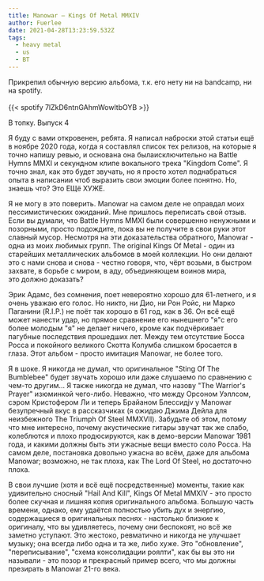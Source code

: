 ```yaml
---
title: Manowar — Kings Of Metal MMXIV
author: Fuerlee
date: 2021-04-28T13:23:59.532Z
tags:
  - heavy metal
  - us
  - ВТ
---
```

Прикрепил обычную версию альбома, т.к. его нету ни на bandcamp, ни на spotify.\
\
{{< spotify 7lZkD6ntnGAhmWowltbOYB >}}

В топку. Выпуск 4

Я буду с вами откровенен, ребята. Я написал наброски этой статьи ещё в ноябре 2020 года, когда я составлял список тех релизов, на которые я точно напишу ревью, и основана она былаисключительно на Battle Hymns MMXI и секундном клипе вокального трека "Kingdom Come". Я точно знал, как это будет звучать, но я просто хотел поднабраться опыта в написании чтоб выразить свои эмоции более понятно. Но, знаешь что? Это ЕЩё ХУЖЕ.



Я не могу в это поверить. Manowar на самом деле не оправдал моих пессимистических ожиданий. Мне пришлось переписать свой отзыв. Если вы думали, что Battle Hymns MMXI были совершенно ненужными и позорными, просто подождите, пока вы не получите в свои руки этот славный мусор. Несмотря на эти доказательства обратного, Manowar - одна из моих любимых групп. The original Kings Of Metal - один из старейших металлических альбомов в моей коллекции. Но они делают это с нами снова и снова - честно говоря, что, чёрт возьми, в быстром захвате, в борьбе с миром, в аду, объединяющем воинов мира, это должно доказать?



Эрик Адамс, без сомнения, поет невероятно хорошо для 61-летнего, и я очень уважаю его голос. Но никто, ни Дио, ни Рон Ройс, ни Марко Паганини (R.I.P.) не поёт так хорошо в 61 год, как в 36. Он всё ещё может нанести удар, но прямое сравнение его нынешнего "я"с его более молодым "я" не делает ничего, кроме как подчёркивает пагубные последствия прошедших лет. Между тем отсутствие Босса Росса и покойного великого Скотта Колумба слишком бросается в глаза. Этот альбом - просто имитация Manowar, не более того.



Я в шоке. Я никогда не думал, что оригинальное "Sting Of The Bumblebee" будет звучать хорошо или даже слушаемо по сравнению с чем-то другим… Я также никогда не думал, что назову "The Warrior's Prayer" изюминкой чего-либо. Неважно, что между Орсоном Уэллсом, сэром Кристофером Ли и теперь Брайаном Блессидjv у Manowar безупречный вкус в рассказчиках (я ожидаю Джима Дейла для неизбежного The Triumph Of Steel MMXVII). Забудьте об этом, потому что мне интересно, почему акустические гитары звучат так же слабо, колеблются и плохо продюсируются, как в демо-версии Manowar 1981 года, и какими должны быть эти ужасные вещи вместо соло Росса. На самом деле, постановка довольно ужасна во всём, даже для альбома Manowar; возможно, не так плоха, как The Lord Of Steel, но достаточно плоха.



В свои лучшие (хотя и всё ещё посредственные) моменты, такие как удивительно сносный "Hail And Kill", Kings Of Metal MMXIV - это просто более скучная и лишняя копия оригинального альбома. Большую часть времени, однако, ему удаётся полностью убить дух и энергию, содержащиеся в оригинальных песнях - настолько близкие к оригиналу, что вы удивляетесь, почему они беспокоят, но всё же заметно уступают. Это жестоко, ревматично и никогда не улучшает музыку; она всегда либо одна и та же, либо хуже. Это "обновление", "переписывание", "схема консолидации роялти", как бы вы это ни называли - это позор и прекрасный пример всего, что мы должны презирать в Manowar 21-го века.